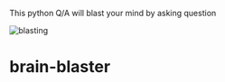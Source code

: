 
This python Q/A will blast your mind by asking question

![blasting](https://user-images.githubusercontent.com/79017098/112469319-5ae92280-8d8f-11eb-991d-da9fb612214b.gif)
# brain-blaster
